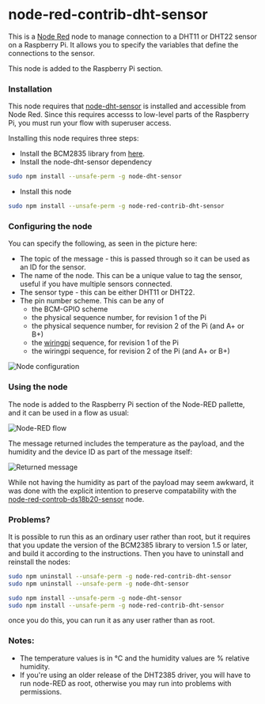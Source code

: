 # node-red-contrib-dht-sensor
This is a [Node Red](http://nodered.org/) node to manage connection to a DHT11 or DHT22 sensor on a Raspberry Pi. It allows you to specify the variables that define the connections to the sensor.

This node is added to the Raspberry Pi section.

### Installation
This node requires that [node-dht-sensor](https://www.npmjs.com/package/node-dht-sensor) is installed and accessible from Node Red. Since this requires accesss to low-level parts of the Raspberry Pi, you must run your flow with superuser access.

Installing this node requires three steps:
* Install the BCM2835 library from [here](http://www.airspayce.com/mikem/bcm2835/ "C library for Broadcom BCM 2835 as used in Raspberry Pi").
* Install the node-dht-sensor dependency
```bash
sudo npm install --unsafe-perm -g node-dht-sensor
```
* Install this node
```bash
sudo npm install --unsafe-perm -g node-red-contrib-dht-sensor
```

### Configuring the node
You can specify the following, as seen in the picture here:
* The topic of the message - this is passed through so it can be used as an ID for the sensor.
* The name of the node. This can be a unique value to tag the sensor, useful if you have multiple sensors connected.
* The sensor type - this can be either DHT11 or DHT22.
* The pin number scheme. This can be any of
    * the BCM-GPIO scheme
    * the physical sequence number, for revision 1 of the Pi
    * the physical sequence number, for revision 2 of the Pi (and A+ or B+)
    * the [wiringpi](http://wiringpi.com/) sequence, for revision 1 of the Pi
    * the wiringpi sequence, for revision 2 of the Pi (and A+ or B+)

![Node configuration](https://github.com/bpmurray/node-red-contrib-dht-sensor/blob/master/dhtconfig.jpg?raw=true)

### Using the node
The node is added to the Raspberry Pi section of the Node-RED pallette, and it can be used in a flow as usual:

![Node-RED flow](https://github.com/bpmurray/node-red-contrib-dht-sensor/blob/master/dhtflow.jpg?raw=true)

The message returned includes the temperature as the payload, and the humidity and the device ID as part of the message itself:

![Returned message](https://github.com/bpmurray/node-red-contrib-dht-sensor/blob/master/dhtmsg.jpg?raw=true)

While not having the humidity as part of the payload may seem awkward, it was done with the explicit intention to preserve compatability with the [node-red-controb-ds18b20-sensor](https://www.npmjs.com/package/node-red-contrib-ds18b20-sensor) node.
### Problems?
It is possible to run this as an ordinary user rather than root, but it requires that you update the version of the BCM2385 library to version 1.5 or later, and build it according to the instructions. Then you have to uninstall and reinstall the nodes:
```bash
sudo npm uninstall --unsafe-perm -g node-red-contrib-dht-sensor
sudo npm uninstall --unsafe-perm -g node-dht-sensor

sudo npm install --unsafe-perm -g node-dht-sensor
sudo npm install --unsafe-perm -g node-red-contrib-dht-sensor
```
once you do this, you can run it as any user rather than as root.

### Notes:
* The temperature values is in &deg;C and the humidity values are % relative humidity.
* If you're using an older release of the DHT2385 driver, you will have to run node-RED as root, otherwise you may run into problems with permissions.
